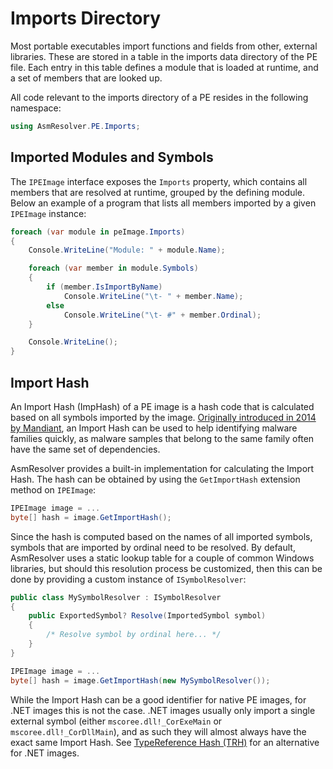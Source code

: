 # Imports Directory

Most portable executables import functions and fields from other,
external libraries. These are stored in a table in the imports data
directory of the PE file. Each entry in this table defines a module that
is loaded at runtime, and a set of members that are looked up.

All code relevant to the imports directory of a PE resides in the
following namespace:

``` csharp
using AsmResolver.PE.Imports;
```

## Imported Modules and Symbols

The `IPEImage` interface exposes the `Imports` property, which contains
all members that are resolved at runtime, grouped by the defining
module. Below an example of a program that lists all members imported by
a given `IPEImage` instance:

``` csharp
foreach (var module in peImage.Imports)
{
    Console.WriteLine("Module: " + module.Name);

    foreach (var member in module.Symbols)
    {
        if (member.IsImportByName)
            Console.WriteLine("\t- " + member.Name);
        else
            Console.WriteLine("\t- #" + member.Ordinal);
    }

    Console.WriteLine();
}
```

## Import Hash

An Import Hash (ImpHash) of a PE image is a hash code that is calculated
based on all symbols imported by the image. [Originally introduced in
2014 by
Mandiant](https://www.fireeye.com/blog/threat-research/2014/01/tracking-malware-import-hashing.html),
an Import Hash can be used to help identifying malware families quickly,
as malware samples that belong to the same family often have the same
set of dependencies.

AsmResolver provides a built-in implementation for calculating the
Import Hash. The hash can be obtained by using the `GetImportHash`
extension method on `IPEImage`:

``` csharp
IPEImage image = ...
byte[] hash = image.GetImportHash();
```

Since the hash is computed based on the names of all imported symbols,
symbols that are imported by ordinal need to be resolved. By default,
AsmResolver uses a static lookup table for a couple of common Windows
libraries, but should this resolution process be customized, then this
can be done by providing a custom instance of `ISymbolResolver`:

``` csharp
public class MySymbolResolver : ISymbolResolver
{
    public ExportedSymbol? Resolve(ImportedSymbol symbol)
    {
        /* Resolve symbol by ordinal here... */
    }
}

IPEImage image = ...
byte[] hash = image.GetImportHash(new MySymbolResolver());
```

While the Import Hash can be a good identifier for native PE images, for
.NET images this is not the case. .NET images usually only import a
single external symbol (either `mscoree.dll!_CorExeMain` or
`mscoree.dll!_CorDllMain`), and as such they will almost always have the
exact same Import Hash. See [TypeReference Hash (TRH)](/articles/peimage/dotnet.html#typereference-hash-trh) for an alternative for .NET images.
